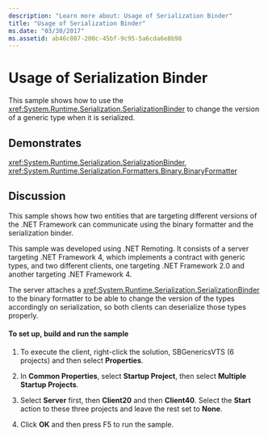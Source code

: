 ```yaml
---
description: "Learn more about: Usage of Serialization Binder"
title: "Usage of Serialization Binder"
ms.date: "03/30/2017"
ms.assetid: ab46c087-200c-45bf-9c95-5a6cda6e8b98
---
```

# Usage of Serialization Binder

This sample shows how to use the <xref:System.Runtime.Serialization.SerializationBinder> to change the version of a generic type when it is serialized.  
  
## Demonstrates  

 <xref:System.Runtime.Serialization.SerializationBinder>, <xref:System.Runtime.Serialization.Formatters.Binary.BinaryFormatter>  
  
## Discussion  

 This sample shows how two entities that are targeting different versions of the .NET Framework can communicate using the binary formatter and the serialization binder.  
  
This sample was developed using .NET Remoting. It consists of a server targeting .NET Framework 4, which implements a contract with generic types, and two different clients, one targeting .NET Framework 2.0 and another targeting .NET Framework 4.  
  
 The server attaches a <xref:System.Runtime.Serialization.SerializationBinder> to the binary formatter to be able to change the version of the types accordingly on serialization, so both clients can deserialize those types properly.  
  
#### To set up, build and run the sample  
  
1. To execute the client, right-click the solution, SBGenericsVTS (6 projects) and then select **Properties**.  
  
2. In **Common Properties**, select **Startup Project**, then select **Multiple Startup Projects**.  
  
3. Select **Server** first, then **Client20** and then **Client40**. Select the **Start** action to these three projects and leave the rest set to **None**.  
  
4. Click **OK** and then press F5 to run the sample.
